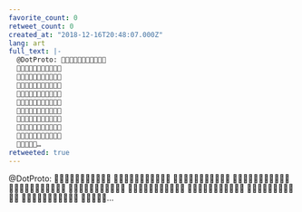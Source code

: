 ```yaml
---
favorite_count: 0
retweet_count: 0
created_at: "2018-12-16T20:48:07.000Z"
lang: art
full_text: |-
  @DotProto: 💛💛💛💛💛💛💛💛💛💛💛
  💛💛💛💛💛💛💛💛💛💛💛
  💛💛💛💛💛💛💛💛💛💛💛
  💛💛💛💛💛💛💛💛💛💛💛
  💛💛💛💛💛💛💛💛💛💛💛
  💛💛💛💛💛🖤💛💛🖤🖤💛
  💛💛💛💛💛🖤💛🖤💛💛💛
  💛💛💛💛💛🖤💛💛🖤💛💛
  💛💛💛🖤💛🖤💛💛💛🖤💛
  💛💛💛💛🖤💛💛🖤🖤💛💛
  💛💛💛💛💛…
retweeted: true
---
```


@DotProto: 💛💛💛💛💛💛💛💛💛💛💛 💛💛💛💛💛💛💛💛💛💛💛 💛💛💛💛💛💛💛💛💛💛💛
💛💛💛💛💛💛💛💛💛💛💛 💛💛💛💛💛💛💛💛💛💛💛 💛💛💛💛💛🖤💛💛🖤🖤💛
💛💛💛💛💛🖤💛🖤💛💛💛 💛💛💛💛💛🖤💛💛🖤💛💛 💛💛💛🖤💛🖤💛💛💛🖤💛
💛💛💛💛🖤💛💛🖤🖤💛💛 💛💛💛💛💛…
